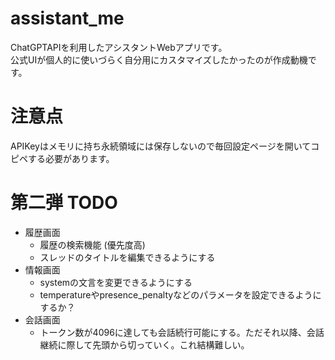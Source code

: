 # assistant_me
ChatGPTAPIを利用したアシスタントWebアプリです。  
公式UIが個人的に使いづらく自分用にカスタマイズしたかったのが作成動機です。

# 注意点
APIKeyはメモリに持ち永続領域には保存しないので毎回設定ページを開いてコピペする必要があります。

# 第二弾 TODO
- 履歴画面
  - 履歴の検索機能 (優先度高)
  - スレッドのタイトルを編集できるようにする
- 情報画面
  - systemの文言を変更できるようにする
  - temperatureやpresence_penaltyなどのパラメータを設定できるようにするか？
- 会話画面
  - トークン数が4096に達しても会話続行可能にする。ただそれ以降、会話継続に際して先頭から切っていく。これ結構難しい。
